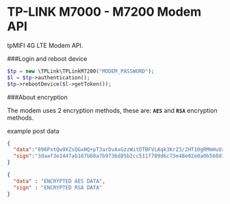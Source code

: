 # TP-LINK M7000 - M7200 Modem API
tpMIFI 4G LTE Modem API.

###Login and reboot device
```php 
$tp = new \TPLink\TPLinkM7200("MODEM_PASSWORD");
$l = $tp->authentication();
$tp->rebootDevice($l->getToken());
```
###About encryption

The modem uses 2 encryption methods, these are: **`AES`** and **`RSA`** encryption methods.

example post data
```json
{
  "data":"896PxtQw9XZsQGxHQ+pT3arDvAxGzzWitDTBFVLAqk3KrZ3/2HT10gRMmHuUrnWymZI7jQIdP1mNfwW++rbdy3sdksT4su690Si5xlKKKx/XLe22lk5ItMYZy7bbfz7T",
  "sign":"3daaf3e1447ab187b68a7b9736d85b2cc511f709d6c73e48e02e0a0b560d15dbe1ed116bc2f98452e73571202238cc117560bc2cb8dd3e6dd42a8d73c0b65cb082cec0e45c6b7d199bcbce9fbbd7c343b92dff2eb69ee5aac32f89ccc91706a461ceb964ac84c2247a00fa96d64637401bf486004a05443f308c8175e984f4b7"
}
```
```json
{
  "data" : "ENCRYPTED AES DATA",
  "sign" : "ENCRYPTED RSA DATA"
}
```
